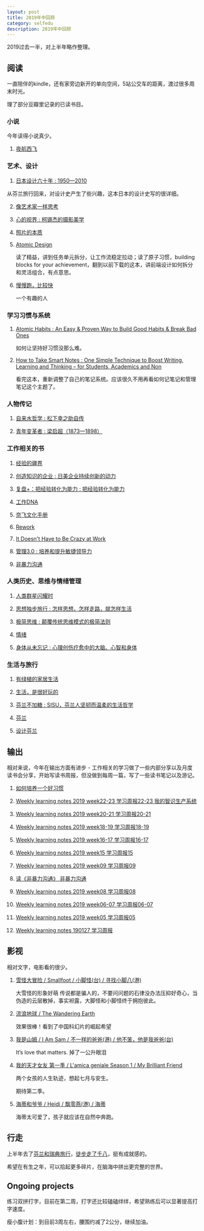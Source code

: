 ```yaml
---
layout: post
title: 2019年中回顾
category: selfedu
description: 2019年中回顾
---
```


2019过去一半，对上半年略作整理。

## 阅读

一直陪伴的kindle，还有家旁边新开的单向空间，5站公交车的距离，渡过很多周末时光。

理了部分豆瓣里记录的已读书目。

### 小说 

今年读得小说真少。

1. [夜航西飞](https://book.douban.com/subject/22883503/)

### 艺术、设计

1. [日本设计六十年 : 1950—2010](https://book.douban.com/subject/30219710/)

从芬兰旅行回来，对设计史产生了些兴趣，这本日本的设计史写的很详细。

2. [像艺术家一样思考](https://book.douban.com/subject/30324950/)

3. [心的视界 : 柯锡杰的摄影美学](https://book.douban.com/subject/4126702/)

4. [照片的本质](https://book.douban.com/subject/10567183/)

5. [Atomic Design](https://book.douban.com/subject/33433286/)

    读了精益，讲到任务单元拆分，让工作流稳定拉动；读了原子习惯，building blocks for your achievement，翻到以前下载的这本，讲前端设计如何拆分和灵活组合，有点意思。

6. [慢慢跑，比较快](https://book.douban.com/subject/30386494/)

    一个有趣的人

### 学习习惯与系统

1. [Atomic Habits : An Easy & Proven Way to Build Good Habits & Break Bad Ones](https://book.douban.com/subject/30355759/)

    如何让坚持好习惯没那么难。

2. [How to Take Smart Notes : One Simple Technique to Boost Writing, Learning and Thinking – for Students, Academics and Non](https://book.douban.com/subject/30216624/)

    看完这本，重新调整了自己的笔记系统。应该很久不用再看如何记笔记和管理笔记这个主题了。

### 人物传记

1. [自来水哲学 : 松下幸之助自传](https://book.douban.com/subject/2981065/)

2. [青年变革者 : 梁启超（1873—1898）](https://book.douban.com/subject/33393524/)

### 工作相关的书

1. [经验的疆界](https://book.douban.com/subject/6687032/)

2. [创造知识的企业 : 日美企业持续创新的动力](https://book.douban.com/subject/1811450/)

3. [复盘+：把经验转化为能力 : 把经验转化为能力](https://book.douban.com/subject/20485545/)

4. [工作DNA](https://book.douban.com/subject/1958394/)

5. [奈飞文化手册](https://book.douban.com/subject/30356081/)

6. [Rework](https://book.douban.com/subject/3889178/)

7. [It Doesn't Have to Be Crazy at Work](https://book.douban.com/subject/30326096/)

8. [管理3.0 : 培养和提升敏捷领导力](https://book.douban.com/subject/10484469/)

9. [非暴力沟通](https://book.douban.com/subject/3533221/)

### 人类历史、思维与情绪管理

1. [人类群星闪耀时](https://book.douban.com/subject/1201620/)

2. [思想独步旅行 : 怎样思想，怎样走路，就怎样生活](https://book.douban.com/subject/30270226/)

3. [极简思维 : 颠覆传统思维模式的极简法则](https://book.douban.com/subject/30300148/)

4. [情绪](https://book.douban.com/subject/30443490/)

5. [身体从未忘记 : 心理创伤疗愈中的大脑、心智和身体](https://book.douban.com/subject/26796536/)

### 生活与旅行

1. [有绿植的家居生活](https://book.douban.com/subject/30829964/)

2. [生活，是很好玩的](https://book.douban.com/subject/26899220/)

3. [芬兰不加糖 : SISU，芬兰人坚韧而温柔的生活哲学](https://book.douban.com/subject/30383584/)

4. [芬兰](https://book.douban.com/subject/2986257/)

5. [设计芬兰](https://book.douban.com/subject/3722051/)



## 输出

相对来说，今年在输出方面有进步 - 工作相关的学习做了一些内部分享以及月度读书会分享，开始写读书周报，但没做到每周一篇，写了一些读书笔记以及游记。

1. [如何培养一个好习惯](https://rachyj.github.io/selfedu/atomic-habit.html)

2. [Weekly learning notes 2019 week22-23 学习周报22-23 我的智识生产系统](https://rachyj.github.io/selfedu/week2223.html)

3. [Weekly learning notes 2019 week20-21 学习周报20-21](https://rachyj.github.io/selfedu/week2021.html)

4. [Weekly learning notes 2019 week18-19 学习周报18-19](https://rachyj.github.io/selfedu/week1819.html)

5. [Weekly learning notes 2019 week16-17 学习周报16-17](https://rachyj.github.io/selfedu/week1617.html)

6. [Weekly learning notes 2019 week15 学习周报15](https://rachyj.github.io/selfedu/week15-learning-notes.html)

7. [Weekly learning notes 2019 week09 学习周报09](https://rachyj.github.io/selfedu/learning-log-2019-week09.html)

8. [读《非暴力沟通》 非暴力沟通](https://rachyj.github.io/selfedu/nvc.html)

9. [Weekly learning notes 2019 week08 学习周报08](https://rachyj.github.io/selfedu/week08-learning-notes.html)

10. [Weekly learning notes 2019 week06-07 学习周报06-07](https://rachyj.github.io/selfedu/week0607-learning-notes.html)

11. [Weekly learning notes 2019 week05 学习周报05](https://rachyj.github.io/selfedu/week05-learning-notes.html)

12. [Weekly learning notes 190127 学习周报](https://rachyj.github.io/selfedu/weekly-learning.html)

## 影视

相对文字，电影看的很少。

1. [雪怪大冒险 / Smallfoot / 小脚怪(台) / 寻找小脚八(港)](https://movie.douban.com/subject/26944582/)

    大雪怪的形象好萌 传说都是骗人的，不要问问题的石律没办法压抑好奇心，当伪造的云层散掉，事实袒露，大脚怪和小脚怪终于拥抱彼此。

2. [流浪地球 / The Wandering Earth](https://movie.douban.com/subject/26266893/)

    效果很棒！看到了中国科幻片的崛起希望

3. [我是山姆 / I Am Sam / 不一样的爸爸(港) / 他不笨，他是我爸爸(台)](https://movie.douban.com/subject/1306861/)

    It’s love that matters. 掉了一公升眼泪

4. [我的天才女友 第一季 / L'amica geniale Season 1 / My Brilliant Friend](https://movie.douban.com/subject/28427782/)

    两个女孩的人生轨迹，想起七月与安生。

    期待第二季。

5. [海蒂和爷爷 / Heidi / 飘零燕(港) / 海蒂](https://movie.douban.com/subject/25958717/)

    海蒂太可爱了，孩子就应该在自然中奔跑。

## 行走

上半年去了[芬兰和瑞典旅行](https://mp.weixin.qq.com/s?__biz=MzIxMzM5ODg3NQ==&mid=2247483722&idx=1&sn=b1e841616de8bb1a7b5db2023390d434&chksm=97b6257ea0c1ac686ccbd8b81e9bd138939c3af59c4df116963773f1284a824b91a7e5551931&mpshare=1&scene=1&srcid=&pass_ticket=LKwyko23eDEVcF%2BY6jhWeC9nR%2BoEY4pl76I6V2RfczslE6obJ7XC%2BfrhCG%2FlQrUM#rd)，[徒步走了千八](https://mp.weixin.qq.com/s?__biz=MzIxMzM5ODg3NQ==&mid=2247483718&idx=1&sn=542cbd80a5cb6d9f21dc300c98254140&chksm=97b62572a0c1ac64c637a8cb2c962161b7691201ccbd18eefc1b74cf2ee6807097f9d364c1f9&mpshare=1&scene=1&srcid=&pass_ticket=LKwyko23eDEVcF%2BY6jhWeC9nR%2BoEY4pl76I6V2RfczslE6obJ7XC%2BfrhCG%2FlQrUM#rd)，挺有成就感的。

希望在有生之年，可以拾起更多碎片，在脑海中拼出更完整的世界。

## Ongoing projects

练习双拼打字，目前在第二周，打字还比较磕磕绊绊，希望熟练后可以显著提高打字速度。

瘦小腹计划：到目前3周左右，腰围约减了2公分，继续加油。


